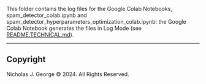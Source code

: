 This folder contains the log files for the Google Colab Notebooks, spam_detector_colab.ipynb and spam_detector_hyperparameters_optimization_colab.ipynb: the Google Colab Notebook generates the files in Log Mode (see [README.TECHNICAL.md](./README.TECHNICAL.md)).

----

## Copyright

Nicholas J. George © 2024. All Rights Reserved.
